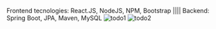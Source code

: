 Frontend tecnologies: React.JS, NodeJS, NPM, Bootstrap ||||
Backend: Spring Boot, JPA, Maven, MySQL
![todo1](https://user-images.githubusercontent.com/62899772/117589615-4a202080-b133-11eb-8ffc-3549db420352.png)
![todo2](https://user-images.githubusercontent.com/62899772/117589618-4ab8b700-b133-11eb-9234-4d92cd51dc74.png)
